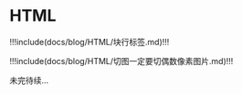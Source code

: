 # HTML

!!!include(docs/blog/HTML/块行标签.md)!!!

!!!include(docs/blog/HTML/切图一定要切偶数像素图片.md)!!!

未完待续...
